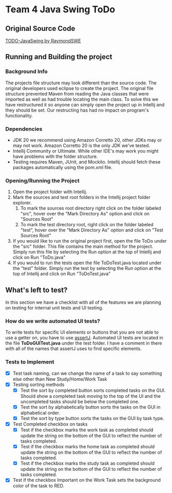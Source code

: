 # Team 4 Java Swing ToDo
## Original Source Code
[TODO-JavaSwing by RaymondSWE](https://github.com/RaymondSWE/TODO-JavaSwing)


## Running and Building the project
### Background Info
The projects file structure may look different than the source code.  The original developers used eclipse to create the project. The original file structure prevented Maven from reading the Java classes that were imported as well as had trouble locating the main class.  To solve this we have restructured it so anyone can simply open the project up in Intellij and they should be set. Our restructing has had no impact on program's functionality.

### Dependencies
- JDK 20 we recommend using Amazon Corretto 20, other JDKs may or may not work.  Amazon Corretto 20 is the only JDK we've tested.
- Intellij Community or Ultimate. While other IDE's may work you might have problems with the folder structure. 
- Testing requires Maven, JUnit, and Mockito. Intellij should fetch these packages automatically using the pom.xml file.

### Opening/Running the Project
1. Open the project folder with Intellij.
2. Mark the sources and test root folders in the Intellij project folder explorer.
	1. To mark the sources root directory right click on the folder labeled "src", hover over the "Mark Directory As" option and click on "Sources Root"
	2. To mark the test directory root, right click on the folder labeled "test", hover over the "Mark Directory As" option and click on "Test Sources Root"
3. If you would like to run the original project first, open the file ToDo under the "src" folder.  This file contains the main method for the project. Simply run this file by selecting the Run option at the top of Intellij and click on Run "ToDo.java"
4. If you would to run the tests open the file ToDoTest.java located under the "test" folder. Simply run the test by selecting the Run option at the top of Intellij and click on Run "ToDoTest.java"

## What's left to test? 
In this section we have a checklist with all of the features we are planning on testing for internal unit tests and UI testing.

### How do we write automated UI tests?
To write tests for specific UI elements or buttons that you are not able to use a getter on, you have to use [assertJ](https://joel-costigliola.github.io/assertj/assertj-swing-getting-started.html). Automated UI tests are located in the file **ToDoGUITest.java** under the test folder. I have a comment in there with all of the names that assertJ uses to find specific elements. 

### Tests to Implement
- [x] Test task naming, can we change the name of a task to say something else other than New Study/Home/Work Task
- [x] Testing sorting methods
	- [x] Test the sort by completed button sorts completed tasks on the GUI. Should show a completed task moving to the top of the UI and the uncompleted tasks should be below the completed one. 
	- [x] Test the sort by alphabetically button sorts the tasks on the GUI in alphabetical order.
	- [x] Test the sort by type button sorts the tasks on the GUI by task type.
- [x] Test Completed checkbox on tasks
	- [x] Test if the checkbox marks the work task as completed should update the string on the bottom of the GUI to reflect the number of tasks completed.
	- [x] Test if the checkbox marks the home task as completed should update the string on the bottom of the GUI to reflect the number of tasks completed.
	- [x] Test if the checkbox marks the study task as completed should update the string on the bottom of the GUI to reflect the number of tasks completed.
- [x] Test if the checkbox Important on the Work Task sets the background color of the task to RED.

